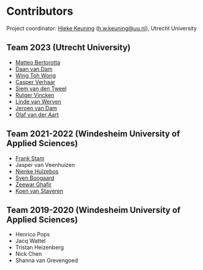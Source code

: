 # Contributors

Project coordinator: [Hieke Keuning](https://github.com/hiekekeuning) (h.w.keuning@uu.nl), Utrecht University

## Team 2023 (Utrecht University)

- [Matteo Bertorotta](https://github.com/viciousdoormat)
- [Daan van Dam](https://github.com/danielvandamme)
- [Wing Toh Wong](https://github.com/wingtoh)
- [Casper Verhaar](https://github.com/knapsac)
- [Siem van den Tweel](https://github.com/justnireon)
- [Rutger Vincken](https://github.com/rutgervincken)
- [Linde van Werven](https://github.com/lvanwerven)
- [Jeroen van Dam](https://github.com/captainjeroen)
- [Olaf van der Aart](https://github.com/ovda96)

## Team 2021-2022 (Windesheim University of Applied Sciences)

- [Frank Stam](https://github.com/FrankS01)
- Jasper van Veenhuizen
- [Nienke Hulzebos](https://github.com/nienkehulzebos)
- [Sven Boogaard](https://github.com/sven2102)
- [Zeewar Ghafir](https://github.com/zeewar)
- [Koen van Staveren](https://github.com/UnderKoen)

## Team 2019-2020 (Windesheim University of Applied Sciences)

- Henrico Pops
- Jacq Wattel
- Tristan Heizenberg
- Nick Chen
- Shanna van Grevengoed
